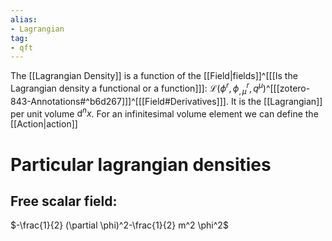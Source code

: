 ```yaml
---
alias:
- Lagrangian
tag:
- qft
---
```


The [[Lagrangian Density]] is a function of the [[Field|fields]]^[[[Is the Lagrangian density a functional or a function]]]: $\mathcal{L}(\phi^r,\phi^r_{,\mu},q^\mu)$^[[[zotero-843-Annotations#^b6d267]]]^[[[Field#Derivatives]]]. It is the [[Lagrangian]] per unit volume $\mathrm{d}^nx$. For an infinitesimal volume element we can define the [[Action|action]]

# Particular lagrangian densities

## Free scalar field:
$-\frac{1}{2} (\partial \phi)^2-\frac{1}{2} m^2 \phi^2$